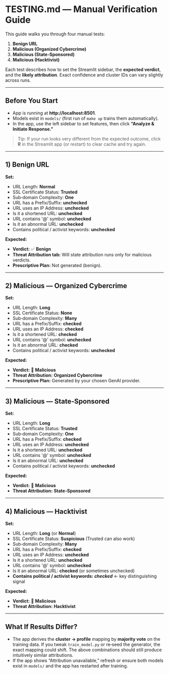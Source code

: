 # TESTING.md — Manual Verification Guide

This guide walks you through four manual tests:
1) **Benign URL**
2) **Malicious (Organized Cybercrime)**
3) **Malicious (State‑Sponsored)**
4) **Malicious (Hacktivist)**

Each test describes how to set the Streamlit sidebar, the **expected verdict**, and the **likely attribution**. Exact confidence and cluster IDs can vary slightly across runs.

---

## Before You Start

- App is running at **http://localhost:8501**.
- Models exist in `models/` (first run of `make up` trains them automatically).
- In the app, use the left sidebar to set features, then click **“Analyze & Initiate Response.”**

> Tip: If your run looks very different from the expected outcome, click **R** in the Streamlit app (or restart) to clear cache and try again.

---

## 1) Benign URL

**Set:**
- URL Length: **Normal**
- SSL Certificate Status: **Trusted**
- Sub‑domain Complexity: **One**
- URL has a Prefix/Suffix: **unchecked**
- URL uses an IP Address: **unchecked**
- Is it a shortened URL: **unchecked**
- URL contains '@' symbol: **unchecked**
- Is it an abnormal URL: **unchecked**
- Contains political / activist keywords: **unchecked**

**Expected:**
- **Verdict:** ✅ **Benign**
- **Threat Attribution tab:** Will state attribution runs only for malicious verdicts.
- **Prescriptive Plan:** Not generated (benign).

---

## 2) Malicious — Organized Cybercrime

**Set:**
- URL Length: **Long**
- SSL Certificate Status: **None**
- Sub‑domain Complexity: **Many**
- URL has a Prefix/Suffix: **checked**
- URL uses an IP Address: **checked**
- Is it a shortened URL: **checked**
- URL contains '@' symbol: **unchecked**
- Is it an abnormal URL: **checked**
- Contains political / activist keywords: **unchecked**

**Expected:**
- **Verdict:** 🚨 **Malicious**
- **Threat Attribution:** **Organized Cybercrime**
- **Prescriptive Plan:** Generated by your chosen GenAI provider.

---

## 3) Malicious — State‑Sponsored

**Set:**
- URL Length: **Long**
- SSL Certificate Status: **Trusted**
- Sub‑domain Complexity: **One**
- URL has a Prefix/Suffix: **checked**
- URL uses an IP Address: **unchecked**
- Is it a shortened URL: **unchecked**
- URL contains '@' symbol: **unchecked**
- Is it an abnormal URL: **unchecked**
- Contains political / activist keywords: **unchecked**

**Expected:**
- **Verdict:** 🚨 **Malicious**
- **Threat Attribution:** **State‑Sponsored**

---

## 4) Malicious — Hacktivist

**Set:**
- URL Length: **Long** (or **Normal**)
- SSL Certificate Status: **Suspicious** (Trusted can also work)
- Sub‑domain Complexity: **Many**
- URL has a Prefix/Suffix: **checked**
- URL uses an IP Address: **unchecked**
- Is it a shortened URL: **unchecked**
- URL contains '@' symbol: **unchecked**
- Is it an abnormal URL: **checked** (or sometimes unchecked)
- **Contains political / activist keywords: _checked_**  ← key distinguishing signal

**Expected:**
- **Verdict:** 🚨 **Malicious**
- **Threat Attribution:** **Hacktivist**

---

## What If Results Differ?

- The app derives the **cluster → profile** mapping by **majority vote** on the training data. If you tweak `train_model.py` or re‑seed the generator, the exact mapping could shift. The above combinations should still produce intuitively similar attributions.
- If the app shows “Attribution unavailable,” refresh or ensure both models exist in `models/` and the app has restarted after training.
